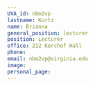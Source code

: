 ```yaml
---
UVA_id: nbm2vp
lastname: Kurtz
name: Brianna
general_position: lecturer
position: Lecturer
office: 212 Kerchof Hall
phone: 
email: nbm2vp@virginia.edu
image: 
personal_page:
---
```

